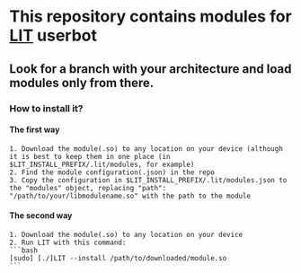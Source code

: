 # This repository contains modules for [LIT](https://github.com/username000101/LIT) userbot

## Look for a branch with your architecture and load modules only from there.

### How to install it?
#### The first way
	1. Download the module(.so) to any location on your device (although it is best to keep them in one place (in $LIT_INSTALL_PREFIX/.lit/modules, for example)
	2. Find the module configuration(.json) in the repo
	3. Copy the configuration in $LIT_INSTALL_PREFIX/.lit/modules.json to the "modules" object, replacing "path": "/path/to/your/libmodulename.so" with the path to the module
#### The second way
	1. Download the module(.so) to any location on your device
	2. Run LIT with this command:
	```bash
	[sudo] [./]LIT --install /path/to/downloaded/module.so
	```
